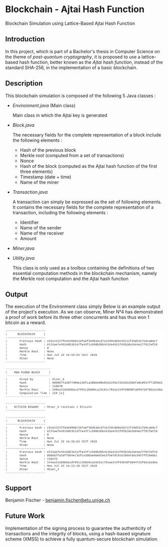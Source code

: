 # Blockchain - Ajtai Hash Function

Blockchain Simulation using Lattice-Based Ajtai Hash Function

## Introduction

In this project, which is part of a Bachelor's thesis in Computer Science on the theme of *post-quantum cryptography*,
it is proposed to use a lattice-based hash function, better known as the *Ajtai hash function*,
instead of the standard SHA-256, in the implementation of a basic blockchain.

## Description

This blockchain simulation is composed of the following 5 Java classes :

- *Environment.java* (Main class)

  Main class in which the Ajtai key is generated 

- *Block.java*

  The necessary fields for the complete representation of a block include the following elements :
  
    - Hash of the previous block
    - Merkle root (computed from a set of transactions)
    - Nonce
    - Hash of the block (computed as the Ajtai hash function of the first three elements)
    - Timestamp (date + time)
    - Name of the miner

- *Transaction.java*

   A transaction can simply be expressed as the set of following elements.
   It contains the necessary fields for the complete representation of a transaction, including the following elements :
  
    - Identifier
    - Name of the sender
    - Name of the receiver
    - Amount

- *Miner.java*
  
  

  

- *Utility.java*

  This class is only used as a toolbox containing the definitions of two essential computation methods in the blockchain mechanism, namely the Merkle root computation and the Ajtai hash function

  

## Output

The execution of the Environment class simply 
Below is an example output of the project's execution. As we can observe, Miner N°4 has demonstrated a proof of work before its three other concurrents and has thus won 1 bitcoin as a reward.

![alt text](https://github.com/WatiBenj/Blockchain_Ajtai_Hash/blob/master/Output.PNG)

## Support

Benjamin Fischer - benjamin.fischer@etu.unige.ch

## Future Work

Implementation of the signing process to guarantee the authenticity of transactions and the integrity of blocks,
using a hash-based signature scheme (XMSS) to achieve a fully quantum-secure blockchain simulation.


